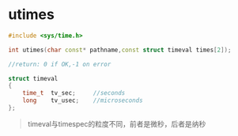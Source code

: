# utimes
```cpp
#include <sys/time.h>

int utimes(char const* pathname,const struct timeval times[2]);

//return: 0 if OK,-1 on error
```

```cpp
struct timeval
{
    time_t  tv_sec;     //seconds
    long    tv_usec;    //microseconds
};
```

> timeval与timespec的粒度不同，前者是微秒，后者是纳秒